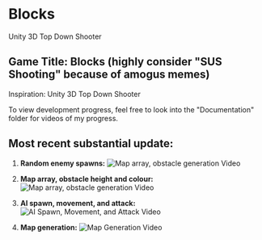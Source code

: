 # Blocks
Unity 3D Top Down Shooter

## Game Title: Blocks (highly consider "SUS Shooting" because of amogus memes)

Inspiration: Unity 3D Top Down Shooter

To view development progress, feel free to look into the "Documentation" folder for videos of my progress.

## Most recent substantial update:

1. **Random enemy spawns:**
![Map array, obstacle generation Video](https://github.com/mtuntang/Blocks/assets/51338218/b535e868-445b-4742-9db9-1662297f1d97)

2. **Map array, obstacle height and colour:**
![Map array, obstacle generation Video](https://github.com/mtuntang/Blocks/assets/51338218/b4ada98b-7df3-4063-bc70-84552527a40e)

3. **AI spawn, movement, and attack:**
   ![AI Spawn, Movement, and Attack Video](https://github.com/mtuntang/Blocks/assets/51338218/52aaf959-03b1-48dd-899a-5eba7e0de00f)

4. **Map generation:**
   ![Map Generation Video](https://github.com/mtuntang/Blocks/assets/51338218/49b850f9-1aba-40ad-9793-b42f119ffc41)
